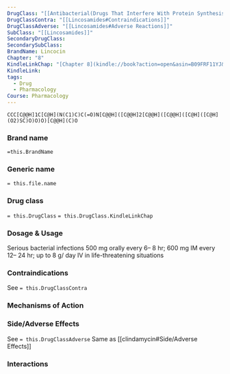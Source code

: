 ```yaml
---
DrugClass: "[[Antibacterial(Drugs That Interfere With Protein Synthesis)]]"
DrugClassContra: "[[Lincosamides#Contraindications]]"
DrugClassAdverse: "[[Lincosamides#Adverse Reactions]]"
SubClass: "[[Lincosamides]]"
SecondaryDrugClass: 
SecondarySubClass: 
BrandName: Lincocin
Chapter: "8"
KindleLinkChap: "[Chapter 8](kindle://book?action=open&asin=B09FRF11YJ&location=4155)"
KindleLink: 
tags:
  - Drug
  - Pharmacology
Course: Pharmacology
---
```

```smiles
CCC[C@@H]1C[C@H](N(C1)C)C(=O)N[C@@H]([C@@H]2[C@@H]([C@@H]([C@H]([C@H](O2)SC)O)O)O)[C@@H](C)O
```

### Brand name
`=this.BrandName`
### Generic name
`= this.file.name`

### Drug class 
`= this.DrugClass`
	`= this.DrugClass.KindleLinkChap`

### Dosage & Usage
Serious bacterial infections 
500 mg orally every 6– 8 hr; 600 mg IM every 12– 24 hr; up to 8 g/ day IV in life-threatening situations

### Contraindications
See `= this.DrugClassContra`

### Mechanisms of Action

### Side/Adverse Effects
See `= this.DrugClassAdverse`
Same as [[clindamycin#Side/Adverse Effects]]
### Interactions
